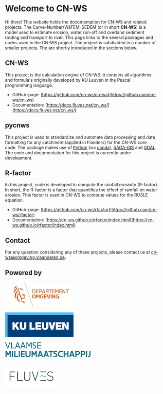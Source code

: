 # Welcome to CN-WS

Hi there! This website holds the documentation for CN-WS and related projects. The Curve-Number/WaTEM-SEDEM (or in short **CN-WS**) is a model used to estimate erosion, water run-off and overland sediment routing and transport to river. This page links to the several packages and codes used in the CN-WS project. The project is subdivided in a number of smaller projects. The are shortly introduced in the sections below. 

## CN-WS

This project is the calculation engine of CN-WS: it contains all algorithms and formula's originally developed by KU Leuven in the Pascal programming language.

- GitHub-page: [https://github.com/cn-ws/cn-ws](https://github.com/cn-ws/cn-ws)
- Documentation: [https://docs.fluves.net/cn_ws/](https://docs.fluves.net/cn_ws/)

## pycnws

This project is used to standardize and automate data processing and data formatting for any catchment (applied in Flanders) for the CN-WS core code. The package makes use of [Python](https://www.python.org/) (via [conda](https://docs.conda.io/en/latest/index.html)), [SAGA-GIS](http://www.saga-gis.org/) and [GDAL](https://gdal.org/). The code and documentation for this project is currently under development.

## R-factor

In this project, code is developed to compute the rainfall erosivity (R-factor). In short, the R-factor is a factor that quantifies the effect of rainfall on water erosion. This factor is used in CN-WS to compute values for the RUSLE equation. 

- GitHub-page: [https://github.com/cn-ws/rfactor](https://github.com/cn-ws/rfactor)
- Documentation: [https://cn-ws.github.io/rfactor/index.html](https://cn-ws.github.io/rfactor/index.html)

## Contact

For any question considering any of these projects, please contact us at cn-ws@omgeving.vlaanderen.be.

## Powered by

![Departement Omgeving](static/png/DepartementOmgeving_logo.png)

![KULeuven](static/png/KULeuven_logo.png)

![VMM](static/png/VMM_logo.png)

![Fluves](static/png/fluves_logo.png)

